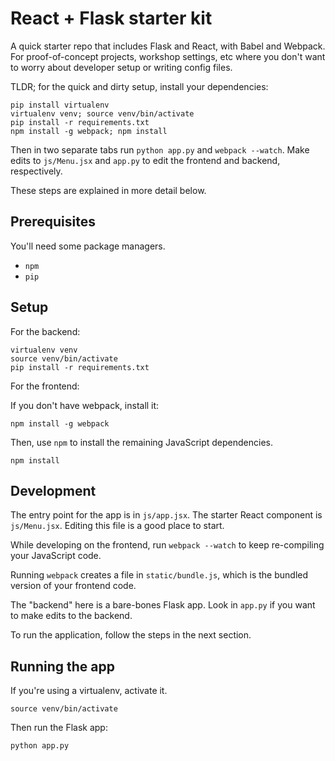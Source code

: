 
# React + Flask starter kit

A quick starter repo that includes Flask and React, with Babel and Webpack. For proof-of-concept projects, workshop settings, etc where you don't want to worry about developer setup or writing config files.

TLDR; for the quick and dirty setup, install your dependencies:

```
pip install virtualenv
virtualenv venv; source venv/bin/activate
pip install -r requirements.txt
npm install -g webpack; npm install
```

Then in two separate tabs run `python app.py` and `webpack --watch`. Make edits to `js/Menu.jsx` and `app.py` to edit the frontend and backend, respectively.

These steps are explained in more detail below.

## Prerequisites

You'll need some package managers.

- `npm`
- `pip`

## Setup

For the backend:

```
virtualenv venv
source venv/bin/activate
pip install -r requirements.txt
```

For the frontend:

If you don't have webpack, install it:

```
npm install -g webpack
```

Then, use `npm` to install the remaining JavaScript dependencies.

```
npm install
```

## Development

The entry point for the app is in `js/app.jsx`. The starter React component is `js/Menu.jsx`. Editing this file is a good place to start.

While developing on the frontend, run `webpack --watch` to keep re-compiling your JavaScript code.

Running `webpack` creates a file in `static/bundle.js`, which is the bundled version of your frontend code.

The "backend" here is a bare-bones Flask app. Look in `app.py` if you want to make edits to the backend.

To run the application, follow the steps in the next section.

## Running the app

If you're using a virtualenv, activate it.

```
source venv/bin/activate
```

Then run the Flask app:

```
python app.py
```


